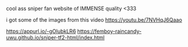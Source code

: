 cool ass sniper fan website of IMMENSE quality <333

i got some of the images from this video https://youtu.be/7NVHqJ6Qaao

https://appurl.io/-gOlubkLR6
https://femboy-raincandy-uwu.github.io/sniper-tf2-html/index.html